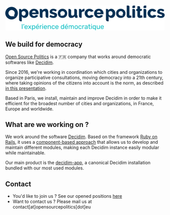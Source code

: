 ![Logo](https://raw.githubusercontent.com/OpenSourcePolitics/.github/main/profile/img/osp-logo.svg)

## We build for democracy
[Open Source Politics](https://opensourcepolitics.eu) is a 🇫🇷 company that works around democratic softwares like [Decidim](https://decidim.org).

Since 2016, we're working in coordination which cities and organizations to organize participative consultations, moving democracy into a 21th century, where taking opinions of the citizens into account is the norm, as described [in this presentation](https://youtu.be/NXfYNdapq3Q).

Based in Paris, we install, maintain and improve Decidim in order to make it efficient for the broadest number of cities and organizations, in France, Europe and worldwide.

## What are we working on ? 
We work around the software [Decidim](https://decidim.org). Based on the framework [Ruby on Rails](https://rubyonrails.org/), it uses a [component-based approach](https://cbra.info/) that allows us to develop and maintain different modules, making each Decidim instance easily modular while maintainable.

Our main product is the [decidim-app](https://github.com/OpenSourcePolitics/decidim-app), a canonical Decidim installation bundled with our most used modules.

## Contact
- You'd like to join us ? See our opened positions [here](https://opensourcepolitics.eu/en/offres-demploi/)
- Want to contact us ? Please mail us at contact[at]opensourcepolitics[dot]eu



